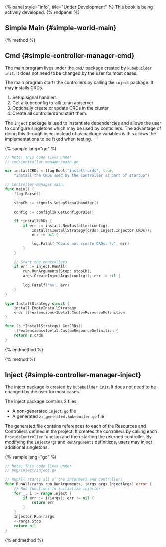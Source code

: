 {% panel style="info", title="Under Development" %}
This book is being actively developed.
{% endpanel %}

## Simple Main {#simple-world-main}

{% method %}
## Cmd {#simple-controller-manager-cmd}

The main program lives under the `cmd/` package created by `kubebuilder init`.
It does not need to be changed by the user for most cases.

The main program starts the controllers by calling the `inject` package.  It may installs CRDs.

1. Setup signal handlers
2. Get a kubeconfig to talk to an apiserver
3. Optionally create or update CRDs in the cluster
4. Create all controllers and start them.

The `inject` package is used to instantiate dependencies and allows the user to configure singletons
which may be used by controllers.  The advantage of doing this through inject instead of as
package variables is this allows the implementations to be faked when testing.

{% sample lang="go" %}

```go
// Note: This code lives under
// cmd/controller-manager/main.go

var installCRDs = flag.Bool("install-crds", true, 
	"install the CRDs used by the controller as part of startup")

// Controller-manager main.
func main() {
	flag.Parse()

    stopCh := signals.SetupSignalHandler()
	
    config := configlib.GetConfigOrDie()

    if *installCRDs {
        if err := install.NewInstaller(config).
        	Install(&InstallStrategy{crds: inject.Injector.CRDs});
        	err != nil {

            log.Fatalf("Could not create CRDs: %v", err)
        }
    }

    // Start the controllers
    if err := inject.RunAll(
    	run.RunArguments{Stop: stopCh},
    	args.CreateInjectArgs(config)); err != nil {
        
        log.Fatalf("%v", err)
    }
}

type InstallStrategy struct {
	install.EmptyInstallStrategy
	crds []*extensionsv1beta1.CustomResourceDefinition
}

func (s *InstallStrategy) GetCRDs()
    []*extensionsv1beta1.CustomResourceDefinition {
	return s.crds
}
```
{% endmethod %}


{% method %}
## Inject {#simple-controller-manager-inject}

The inject package is created by `kubebuilder init`.
It does not need to be changed by the user for most cases.

The inject package contains 2 files.

- A non-generated `inject.go` file
- A generated `zz_generated.kubebuiler.go` file

The generated file contains references to each of the Resources and Controllers defined in the
project.  It creates the controllers by calling each `ProvideController` function and then starting
the returned controller.  By modifying the `InjectArgs` and `RunArguments` definitions, users
may inject additional singletons.

{% sample lang="go" %}
```go
// Note: This code lives under
// pkg/inject/inject.go

// RunAll starts all of the informers and Controllers
func RunAll(rargs run.RunArguments, iargs args.InjectArgs) error {
    // Run functions to initialize injector
    for _, i := range Inject {
        if err := i(iargs); err != nil {
            return err
        }
    }
    Injector.Run(rargs)
    <-rargs.Stop
    return nil
}
```
{% endmethod %}